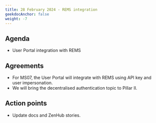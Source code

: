 ```yaml
---
title: 28 February 2024 - REMS integration
geekdocAnchor: false
weight: -7
---
```

<!--
SPDX-FileCopyrightText: 2024 PNED G.I.E.

SPDX-License-Identifier: CC-BY-4.0
-->

## Agenda
- User Portal integration with REMS

## Agreements
- For MS07, the User Portal will integrate with REMS using API key and user impersonation.
- We will bring the decentralised authentication topic to Pillar II.

## Action points
- Update docs and ZenHub stories.
